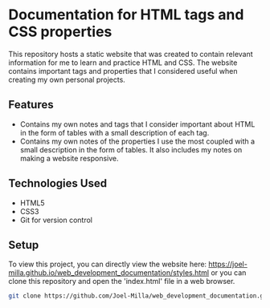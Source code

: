 # Documentation for HTML tags and CSS properties
This repository hosts a static website that was created to contain relevant information for me to learn and practice HTML and CSS. The website contains important tags and properties that I considered useful when creating my own personal projects.

## Features
- Contains my own notes and tags that I consider important about HTML in the form of tables with a small description of each tag.
- Contains my own notes of the properties I use the most coupled with a small description in the form of tables. It also includes my notes on making a website responsive.

## Technologies Used
- HTML5
- CSS3
- Git for version control

## Setup
To view this project, you can directly view the website here: 
https://joel-milla.github.io/web_development_documentation/styles.html or you can clone this repository and open the 'index.html' file in a web browser.

```bash
git clone https://github.com/Joel-Milla/web_development_documentation.git
```
